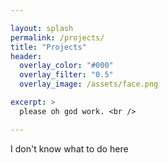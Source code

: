 ```yaml
---

layout: splash
permalink: /projects/
title: "Projects"
header:
  overlay_color: "#000"
  overlay_filter: "0.5"
  overlay_image: /assets/face.png

excerpt: >
  please oh god work. <br />

---
```




I don't know what to do here